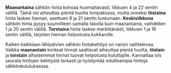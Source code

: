 **Maanantaina** sähkön hinta kohoaa huomattavasti, liikkuen 4 ja 22 sentin välillä. Tämä voi aiheuttaa pientä huolta lompakossa, mutta onneksi **tiistaina** hinta laskee hieman, asettuen 9 ja 21 sentin tuntumaan. **Keskiviikkona** sähkön hinta pysyy suunnilleen samalla tasolla kuin maanantaina, vaihdellen 1 ja 20 sentin välillä. **Torstaina** hinta laskee merkittävästi, liikkuen 1 ja 16 sentin välillä, tarjoten hieman helpotusta kukkarolle.

Kaiken kaikkiaan lähipäivien sähkön hintakehitys on varsin vaihtelevaa. Vaikka **maanantain** korkeat hinnat saattavat aiheuttaa pientä huolta, **tiistain** ja **torstain** alhaisemmat hinnat tuovat helpotusta kuluttajille. Kannattaa siis seurata hintojen kehitystä tarkasti ja hyödyntää edullisempia hintoja sähkönkulutuksessa.